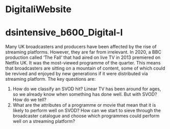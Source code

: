 # DigitaliWebsite

# dsintensive_b600_Digital-I

Many UK broadcasters and producers have been affected by the rise of streaming platforms. However, they are far from irrelevant. In 2020, a BBC production called ‘The Fall’ that had aired on live TV in 2013 premiered on Netflix UK. It was the most-viewed programme of the quarter. This means that broadcasters are sitting on a mountain of content, some of which could be revived and enjoyed by new generations if it were distributed via streaming platform. 
The key questions are:
1)	How do we classify an SVOD hit? Linear TV has been around for ages, so we already know when something has done well. But with SVOD? How do we tell?
2)	What are the attributes of a programme or movie that mean that it is likely to perform well on SVOD? How can we start to sieve through the broadcaster catalogue and choose which programmes could perform well on a streaming platform?
